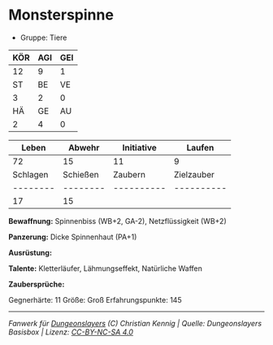 # Monsterspinne  
- Gruppe: Tiere  

| KÖR | AGI | GEI |  
| --- | --- | --- |  
| 12  | 9   | 1   |
| ST  | BE  | VE  |  
| 3   | 2   | 0   |
| HÄ  | GE  | AU  |  
| 2   | 4   | 0   |


| Leben    | Abwehr   | Initiative | Laufen     |
| -------- | -------- | ---------- | ---------- |
| 72       | 15       | 11         | 9          |
| Schlagen | Schießen | Zaubern    | Zielzauber |
| -------- | -------- | ---------- | ---------- |
| 17       | 15       |            |            |

**Bewaffnung:**
Spinnenbiss (WB+2, GA-2), Netzflüssigkeit (WB+2)

**Panzerung:**
Dicke Spinnenhaut (PA+1)

**Ausrüstung:**


**Talente:**
Kletterläufer, Lähmungseffekt, Natürliche Waffen

**Zaubersprüche:**


Gegnerhärte: 11
Größe: Groß
Erfahrungspunkte: 145



___
*Fanwerk für [Dungeonslayers](https://www.dungeonslayers.net/) (C) Christian Kennig | Quelle: Dungeonslayers Basisbox | Lizenz: [CC-BY-NC-SA 4.0](https://creativecommons.org/licenses/by-nc-sa/4.0/deed.de)*
